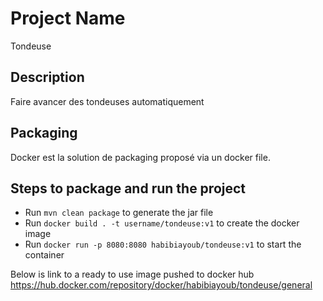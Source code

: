 # Project Name

Tondeuse

## Description

Faire avancer des tondeuses automatiquement

## Packaging

Docker est la solution de packaging proposé via un docker file.

## Steps to package and run the project

- Run ```mvn clean package``` to generate the jar file
- Run ```docker build . -t username/tondeuse:v1``` to create the docker image
- Run ```docker run -p 8080:8080 habibiayoub/tondeuse:v1``` to start the container

Below is link to a ready to use image pushed to docker hub
https://hub.docker.com/repository/docker/habibiayoub/tondeuse/general
